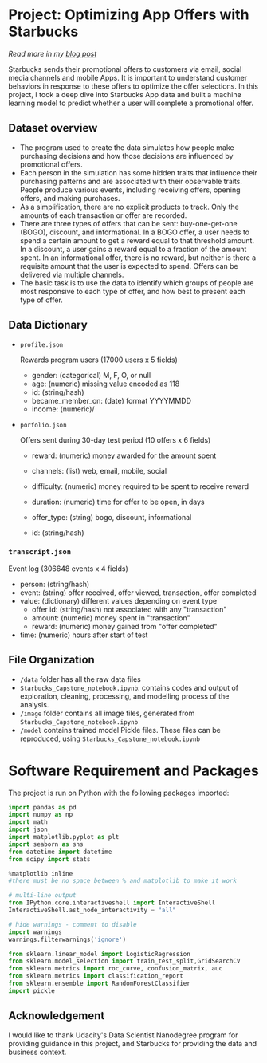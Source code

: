 # Project: Optimizing App Offers with Starbucks 

*Read more in my [blog post](https://tanyayt.github.io/Optimizing-App-Offers-Starbucks/)*

Starbucks sends their promotional offers to customers via email, social media channels and mobile Apps. It is important to understand customer behaviors in response to these offers to optimize the offer selections. In this project, I took a deep dive into Starbucks App data and built a machine learning model to predict whether a user will complete a promotional offer. 

## Dataset overview

-   The program used to create the data simulates how people make purchasing decisions and how those decisions are influenced by promotional offers.
-   Each person in the simulation has some hidden traits that influence their purchasing patterns and are associated with their observable traits. People produce various events, including receiving offers, opening offers, and making purchases.
-   As a simplification, there are no explicit products to track. Only the amounts of each transaction or offer are recorded.
-   There are three types of offers that can be sent: buy-one-get-one (BOGO), discount, and informational. In a BOGO offer, a user needs to spend a certain amount to get a reward equal to that threshold amount. In a discount, a user gains a reward equal to a fraction of the amount spent. In an informational offer, there is no reward, but neither is there a requisite amount that the user is expected to spend. Offers can be delivered via multiple channels.
-   The basic task is to use the data to identify which groups of people are most responsive to each type of offer, and how best to present each type of offer.

## Data Dictionary

*   `profile.json` 

    Rewards program users (17000 users x 5 fields)
    -   gender: (categorical) M, F, O, or null
    -   age: (numeric) missing value encoded as 118
    -   id: (string/hash)
    -   became_member_on: (date) format YYYYMMDD
    -   income: (numeric)/

*   `porfolio.json`

    Offers sent during 30-day test period (10 offers x 6 fields)

    -   reward: (numeric) money awarded for the amount spent

    -   channels: (list) web, email, mobile, social

    -   difficulty: (numeric) money required to be spent to receive reward

    -   duration: (numeric) time for offer to be open, in days

    -   offer_type: (string) bogo, discount, informational

    -   id: (string/hash)

### `transcript.json` 

Event log (306648 events x 4 fields)

-   person: (string/hash)
-   event: (string) offer received, offer viewed, transaction, offer completed
-   value: (dictionary) different values depending on event type
    -   offer id: (string/hash) not associated with any "transaction"
    -   amount: (numeric) money spent in "transaction"
    -   reward: (numeric) money gained from "offer completed"
-   time: (numeric) hours after start of test

## File Organization

*   `/data` folder has all the raw data files
*   `Starbucks_Capstone_notebook.ipynb`: contains codes and output of exploration, cleaning, processing, and modelling process of the analysis. 
*   `/image` folder contains all image files, generated from `Starbucks_Capstone_notebook.ipynb` 
*   `/model` contains trained model Pickle files. These files can be reproduced, using `Starbucks_Capstone_notebook.ipynb` 

# Software Requirement and Packages 

The project is run on Python with the following packages imported: 

```python
import pandas as pd
import numpy as np
import math
import json
import matplotlib.pyplot as plt
import seaborn as sns
from datetime import datetime
from scipy import stats

%matplotlib inline 
#there must be no space between % and matplotlib to make it work 

# multi-line output 
from IPython.core.interactiveshell import InteractiveShell
InteractiveShell.ast_node_interactivity = "all"

# hide warnings - comment to disable
import warnings
warnings.filterwarnings('ignore')

from sklearn.linear_model import LogisticRegression
from sklearn.model_selection import train_test_split,GridSearchCV
from sklearn.metrics import roc_curve, confusion_matrix, auc
from sklearn.metrics import classification_report
from sklearn.ensemble import RandomForestClassifier
import pickle
```



## Acknowledgement 

I would like to thank Udacity's Data Scientist Nanodegree program for providing guidance in this project, and Starbucks for providing the data and business context. 